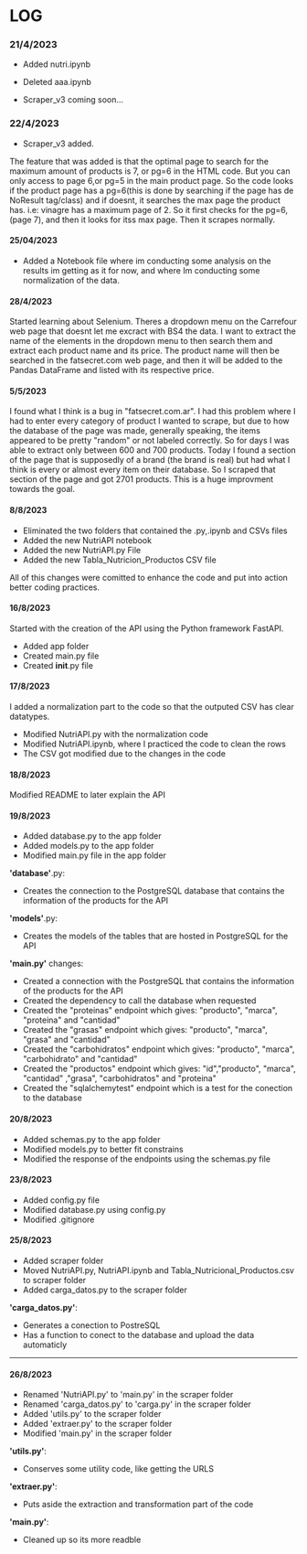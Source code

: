 # LOG

### 21/4/2023

* Added nutri.ipynb 
* Deleted aaa.ipynb

* Scraper_v3 coming soon...

### 22/4/2023

* Scraper_v3 added.

The feature that was added is that the optimal page to search for the maximum amount of products is 7, or pg=6 in the HTML code. But you can only access to page 6,or pg=5 in the main product page. So the code looks if the product page has a pg=6(this is done by searching if the page has de NoResult tag/class) and if doesnt, it searches the max page the product has. i.e: vinagre has a maximum page of 2. So it first checks for the pg=6, (page 7), and then it looks for itss max page. Then it scrapes normally.


#### 25/04/2023

* Added a Notebook file where im conducting some analysis on the results im getting as it for now, and where Im conducting some normalization of the data.

#### 28/4/2023

Started learning about Selenium. Theres a dropdown menu on the Carrefour web page that doesnt let me excract with BS4 the data. I want to extract the name of the elements in the dropdown menu to then search them and extract each product name and its price. The product name will then be searched in the fatsecret.com web page, and then it will be added to the Pandas DataFrame and listed with its respective price.


#### 5/5/2023

I found what I think is a bug in "fatsecret.com.ar". I had this problem where I had to enter every category of product I wanted to scrape, but due to how the database of the page was made, generally speaking, the items appeared to be pretty "random" or not labeled correctly. So for days I was able to extract only between 600 and 700 products. Today I found a section of the page that is supposedly of a brand (the brand is real) but had what I think is every or almost every item on their database. So I scraped that section of the page and got 2701 products. This is a huge improvment towards the goal.

#### 8/8/2023

* Eliminated the two folders that contained the .py,.ipynb and CSVs files
* Added the new NutriAPI notebook
* Added the new NutriAPI.py File
* Added the new Tabla_Nutricion_Productos CSV file

All of this changes were comitted to enhance the code and put into action better coding practices.

#### 16/8/2023

Started with the creation of the API using the Python framework FastAPI.

* Added app folder 
* Created main.py file 
* Created __init__.py file

#### 17/8/2023

I added a normalization part to the code so that the outputed CSV has clear datatypes.

* Modified NutriAPI.py with the normalization code
* Modified NutriAPI.ipynb, where I practiced the code to clean the rows
* The CSV got modified due to the changes in the code

#### 18/8/2023

Modified README to later explain the API

#### 19/8/2023

* Added database.py to the app folder
* Added models.py to the app folder
* Modified main.py file in the app folder

__'database'__.py:
   * Creates the connection to the PostgreSQL database that contains the information of the products for the API

__'models'__.py:
   * Creates the models of the tables that are hosted in PostgreSQL for the API

__'main.py'__ changes: 
   * Created a connection with the PostgreSQL that contains the information of the products for the API 
   * Created the dependency to call the database when requested 
   * Created the "proteinas" endpoint which gives: "producto", "marca", "proteina" and "cantidad" 
   * Created the "grasas" endpoint which gives: "producto", "marca", "grasa" and "cantidad" 
   * Created the "carbohidratos" endpoint which gives: "producto", "marca", "carbohidrato" and "cantidad" 
   * Created the "productos" endpoint which gives: "id","producto", "marca", "cantidad" ,"grasa", "carbohidratos" and "proteina" 
   * Created the "sqlalchemytest" endpoint which is a test for the conection to the database 

#### 20/8/2023

* Added schemas.py to the app folder
* Modified models.py to better fit constrains
* Modified the response of the endpoints using the schemas.py file

#### 23/8/2023

* Added config.py file
* Modified database.py using config.py
* Modified .gitignore

#### 25/8/2023

* Added scraper folder
* Moved NutriAPI.py, NutriAPI.ipynb and Tabla_Nutricional_Productos.csv to scraper folder
* Added carga_datos.py to the scraper folder

__'carga_datos.py'__:
   * Generates a conection to PostreSQL
   * Has a function to conect to the database and upload the data automaticly
---
#### 26/8/2023

* Renamed 'NutriAPI.py' to 'main.py' in the scraper folder
* Renamed 'carga_datos.py' to 'carga.py' in the scraper folder
* Added 'utils.py' to the scraper folder
* Added 'extraer.py' to the scraper folder
* Modified 'main.py' in the scraper folder

__'utils.py'__:
   * Conserves some utility code, like getting the URLS

__'extraer.py'__:
   * Puts aside the extraction and transformation part of the code

__'main.py'__: 
   * Cleaned up so its more readble